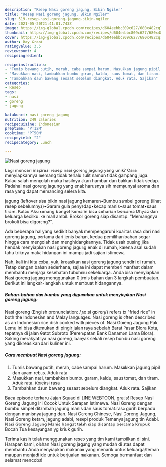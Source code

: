 ```yaml
---
description: "Resep Nasi goreng jagung, Bikin Ngiler"
title: "Resep Nasi goreng jagung, Bikin Ngiler"
slug: 519-resep-nasi-goreng-jagung-bikin-ngiler
date: 2021-05-20T21:41:01.743Z
image: https://img-global.cpcdn.com/recipes/d604eebbc809c627/680x482cq70/nasi-goreng-jagung-foto-resep-utama.jpg
thumbnail: https://img-global.cpcdn.com/recipes/d604eebbc809c627/680x482cq70/nasi-goreng-jagung-foto-resep-utama.jpg
cover: https://img-global.cpcdn.com/recipes/d604eebbc809c627/680x482cq70/nasi-goreng-jagung-foto-resep-utama.jpg
author: Ray Grant
ratingvalue: 3.5
reviewcount: 4
recipeingredient:

recipeinstructions:
- "Tumis bawang putih, merah, cabe sampai harum. Masukkan jagung pipil dan ayam rebus. Aduk rata"
- "Masukkan nasi, tambahkan bumbu garam, kaldu, saus tomat, dan tiram. Aduk rata. Koreksi rasa"
- "Tambahkan daun bawang sesaat sebelum diangkat. Aduk rata. Sajikan"
categories:
- Resep
tags:
- nasi
- goreng
- jagung

katakunci: nasi goreng jagung 
nutrition: 249 calories
recipecuisine: Indonesian
preptime: "PT12M"
cooktime: "PT50M"
recipeyield: "2"
recipecategory: Lunch

---
```



![Nasi goreng jagung](https://img-global.cpcdn.com/recipes/d604eebbc809c627/680x482cq70/nasi-goreng-jagung-foto-resep-utama.jpg)

Lagi mencari inspirasi resep nasi goreng jagung yang unik? Cara menyiapkannya memang tidak terlalu sulit namun tidak gampang juga. Kalau salah mengolah maka hasilnya akan hambar dan bahkan tidak sedap. Padahal nasi goreng jagung yang enak harusnya sih mempunyai aroma dan rasa yang dapat memancing selera kita.

jagung (leftover sisa bikin nasi jagung kemaren•Bumbu sambel goreng (lihat resep sebelumnya)•Garam gula penyedap•kecap manis•saus tomat•saus tiram. Kalau Aku senang banget kemarin bisa seharian bersama Dhyaz dan keluarga kecilku. ke mall ambil. Brokoli goreng siap disantap. &#34;Memangnya brokoli bisa digoreng?&#34;.

Ada beberapa hal yang sedikit banyak mempengaruhi kualitas rasa dari nasi goreng jagung, pertama dari jenis bahan, kedua pemilihan bahan segar hingga cara mengolah dan menghidangkannya. Tidak usah pusing jika hendak menyiapkan nasi goreng jagung enak di rumah, karena asal sudah tahu triknya maka hidangan ini mampu jadi sajian istimewa.


Nah, kali ini kita coba, yuk, kreasikan nasi goreng jagung sendiri di rumah. Tetap dengan bahan sederhana, sajian ini dapat memberi manfaat dalam membantu menjaga kesehatan tubuhmu sekeluarga. Anda bisa menyiapkan Nasi goreng jagung menggunakan 0 jenis bahan dan 3 langkah pembuatan. Berikut ini langkah-langkah untuk membuat hidangannya.

<!--inarticleads1-->

##### Bahan-bahan dan bumbu yang digunakan untuk menyiapkan Nasi goreng jagung:



Nasi goreng (English pronunciation: /ˌnɑːsi ɡɒˈrɛŋ/) refers to &#34;fried rice&#34; in both the Indonesian and Malay languages. Nasi goreng is often described as an Indonesian rice dish cooked with pieces of. Nasi Goreng Jagung Pak Lemu ini bisa ditemukan di pingir jalan raya sebelah Barat Pasar Blora Kota, tepatnya di jalan Gatot Subroto (Perempatan Bank Danamon Lama Blora). Saking merakyatnya nasi goreng, banyak sekali resep bumbu nasi goreng yang dikreasikan dari kuliner ini. 

<!--inarticleads2-->

##### Cara membuat Nasi goreng jagung:

1. Tumis bawang putih, merah, cabe sampai harum. Masukkan jagung pipil dan ayam rebus. Aduk rata
1. Masukkan nasi, tambahkan bumbu garam, kaldu, saus tomat, dan tiram. Aduk rata. Koreksi rasa
1. Tambahkan daun bawang sesaat sebelum diangkat. Aduk rata. Sajikan


Baca episode terbaru Jajan Squad di LINE WEBTOON, gratis! Resep Nasi Goreng Jagung Ini Cocok Untuk Sarapan Istimewa. Nasi Goreng dengan bumbu simpel ditambah jagung manis dan saus tomat.rasa gurih berpadu dengan manisnya jagung dan. Nasi Goreng Chinese, Nasi Goreng Jagung, Nasi Goreng ketam, jagung adabi, resepi produk Temanya jagung tin Adabi. Nasi Goreng Jagung Manis hangat telah siap disantap bersama Krupuk Bocah Tua kesayangan yg kriuk gurih. 

Terima kasih telah menggunakan resep yang tim kami tampilkan di sini. Harapan kami, olahan Nasi goreng jagung yang mudah di atas dapat membantu Anda menyiapkan makanan yang menarik untuk keluarga/teman maupun menjadi ide untuk berjualan makanan. Semoga bermanfaat dan selamat mencoba!

